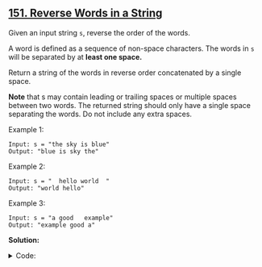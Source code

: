 ## [151. Reverse Words in a String](https://leetcode.com/problems/reverse-words-in-a-string/description/)

Given an input string `s`, reverse the order of the words.

A word is defined as a sequence of non-space characters. The words in `s` will be separated by at **least one space.**

Return a string of the words in reverse order concatenated by a single space.

**Note** that s may contain leading or trailing spaces or multiple spaces between two words. The returned string should only have a single space separating the words. Do not include any extra spaces.

Example 1:
```
Input: s = "the sky is blue"
Output: "blue is sky the"
```
Example 2:
```
Input: s = "  hello world  "
Output: "world hello"
```
Example 3:
````
Input: s = "a good   example"
Output: "example good a"
````
**Solution:**
<details>
  <summary>Code:</summary>
  <br>
  
- Reverse the entire string
- Reverse Individual words while handling the extra spaces
- Removing the extra spaces and returning
  
```cpp
class Solution {
public:
    string reverseWords(string s) {
        reverse(s.begin(), s.end());
       int n=s.size(), left=0, right=0, i=0;
       while(i<n){
            while(i<n && s[i]==' ')i++;
            if(i==n) break;
            while(i<n && s[i] != ' ') s[right++] = s[i++];
            reverse(s.begin()+left, s.begin()+right);
            s[right++]=' ';
            left=right;
            i++;
       }
       s.resize(right-1);
       return s;
    }
};
```
Time Complexity: **O(n)**

Space Complexity: **O(1)**

</details>
 
